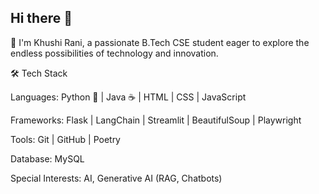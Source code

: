 ## Hi there 👋
👋 I'm Khushi Rani, a passionate B.Tech CSE student eager to explore the endless possibilities of technology and innovation.

🛠️ Tech Stack

Languages: Python 🐍 | Java ☕ | HTML | CSS | JavaScript

Frameworks: Flask | LangChain | Streamlit | BeautifulSoup | Playwright

Tools: Git | GitHub | Poetry

Database: MySQL

Special Interests: AI, Generative AI (RAG, Chatbots)
<!--
**ruchiikr/ruchiikr** is a ✨ _special_ ✨ repository because its `README.md` (this file) appears on your GitHub profile.

Here are some ideas to get you started:

- 🔭 I’m currently working on ...
- 🌱 I’m currently learning ...
- 👯 I’m looking to collaborate on ...
- 🤔 I’m looking for help with ...
- 💬 Ask me about ...
- 📫 How to reach me: ...
- 😄 Pronouns: ...
- ⚡ Fun fact: ...
-->
